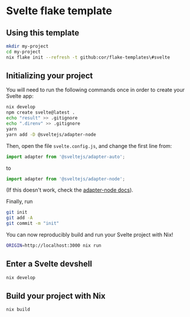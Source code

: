 # Svelte flake template

## Using this template

```bash
mkdir my-project
cd my-project
nix flake init --refresh -t github:cor/flake-templates\#svelte
```


## Initializing your project

You will need to run the following commands once in order to create your Svelte app:

```bash
nix develop
npm create svelte@latest .
echo "result" >> .gitignore
echo ".direnv" >> .gitignore
yarn
yarn add -D @sveltejs/adapter-node
```

Then, open the file `svelte.config.js`, and change the first line from:

```javascript
import adapter from '@sveltejs/adapter-auto';
```

to

```javascript
import adapter from '@sveltejs/adapter-node';
```

(If this doesn't work, check the [adapter-node docs](https://kit.svelte.dev/docs/adapter-node)).

Finally, run 

```bash
git init
git add -A
git commit -m "init"
```

You can now reproducibly build and run your Svelte project with Nix!

```bash
ORIGIN=http://localhost:3000 nix run
```

## Enter a Svelte devshell 

```bash
nix develop
```

## Build your project with Nix

```bash
nix build
```
